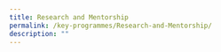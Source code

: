 ```yaml
---
title: Research and Mentorship
permalink: /key-programmes/Research-and-Mentorship/
description: ""
---
```

